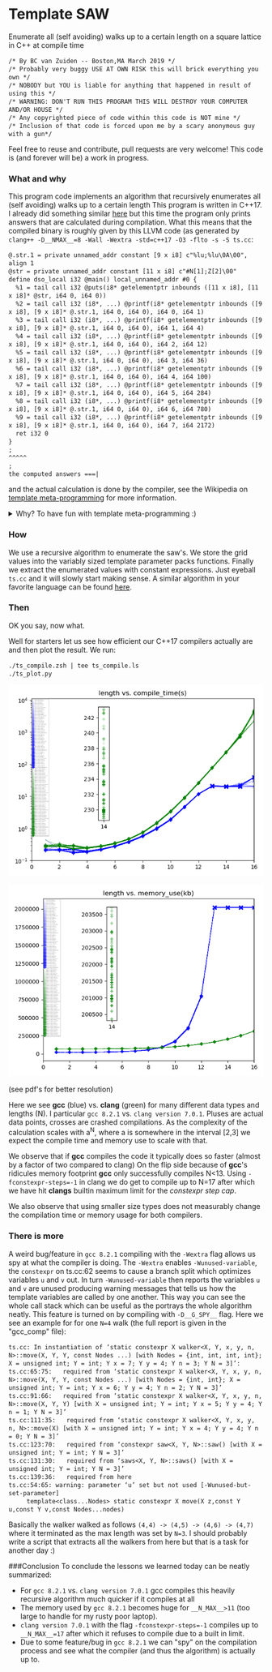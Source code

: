 # Template SAW
Enumerate all (self avoiding) walks up to a certain length on a square lattice in C++ at compile time
```
/* By BC van Zuiden -- Boston,MA March 2019 */
/* Probably very buggy USE AT OWN RISK this will brick everything you own */
/* NOBODY but YOU is liable for anything that happened in result of using this */
/* WARNING: DON'T RUN THIS PROGRAM THIS WILL DESTROY YOUR COMPUTER AND/OR HOUSE */
/* Any copyrighted piece of code within this code is NOT mine */
/* Inclusion of that code is forced upon me by a scary anonymous guy with a gun*/
```
Feel free to reuse and contribute, pull requests are very welcome!
This code is (and forever will be) a work in progress.

### What and why
This program code implements an algorithm that recursively enumerates all (self avoiding) walks up to a certain length
This program is written in C++17.
I already did something similar [here](https://github.com/originalsouth/saw_bench) but this time the program only prints answers that are calculated during compilation.
What this means that the compiled binary is roughly given by this LLVM code (as generated by `clang++ -D__NMAX__=8 -Wall -Wextra -std=c++17 -O3 -flto -s -S ts.cc`:
```
@.str.1 = private unnamed_addr constant [9 x i8] c"%lu;%lu\0A\00", align 1
@str = private unnamed_addr constant [11 x i8] c"#N[1];Z[2]\00"
define dso_local i32 @main() local_unnamed_addr #0 {
  %1 = tail call i32 @puts(i8* getelementptr inbounds ([11 x i8], [11 x i8]* @str, i64 0, i64 0))
  %2 = tail call i32 (i8*, ...) @printf(i8* getelementptr inbounds ([9 x i8], [9 x i8]* @.str.1, i64 0, i64 0), i64 0, i64 1)
  %3 = tail call i32 (i8*, ...) @printf(i8* getelementptr inbounds ([9 x i8], [9 x i8]* @.str.1, i64 0, i64 0), i64 1, i64 4)
  %4 = tail call i32 (i8*, ...) @printf(i8* getelementptr inbounds ([9 x i8], [9 x i8]* @.str.1, i64 0, i64 0), i64 2, i64 12)
  %5 = tail call i32 (i8*, ...) @printf(i8* getelementptr inbounds ([9 x i8], [9 x i8]* @.str.1, i64 0, i64 0), i64 3, i64 36)
  %6 = tail call i32 (i8*, ...) @printf(i8* getelementptr inbounds ([9 x i8], [9 x i8]* @.str.1, i64 0, i64 0), i64 4, i64 100)
  %7 = tail call i32 (i8*, ...) @printf(i8* getelementptr inbounds ([9 x i8], [9 x i8]* @.str.1, i64 0, i64 0), i64 5, i64 284)
  %8 = tail call i32 (i8*, ...) @printf(i8* getelementptr inbounds ([9 x i8], [9 x i8]* @.str.1, i64 0, i64 0), i64 6, i64 780)
  %9 = tail call i32 (i8*, ...) @printf(i8* getelementptr inbounds ([9 x i8], [9 x i8]* @.str.1, i64 0, i64 0), i64 7, i64 2172)
  ret i32 0
}
;                                                                                                                          ^^^^^
;                                                                                                    the computed answers ===| 
```
and the actual calculation is done by the compiler, see the Wikipedia on [template meta-programming](https://en.wikipedia.org/wiki/Template_metaprogramming) for more information.

<details>
<summary>
Why? To have fun with template meta-programming :)
</summary>

Why? To be able to say I understand it

Why? Because I am a nerd

Why? Because I am bored

Why? Because I do not have a real job and I got to pass the time somehow

Why? Because fuck it, we are alone in the universe, nobody gives a shit about us

...

Why? Because some things are and some things are not, you cannot have fucking is not

Why? Well, because some things are and some things are not

Why? Well, because things that are not can not be

Why? Because then nothing would not be you cannot have fucking nothing is not everything is

Why? Because if nothing was not, there would be fucking all kinds of shit like giant ants with top-hats dancing around

Why? Oh fuck you, go eat your French fries, you little shit, god damn it

*Credits to Louis CK for this part*
</details>

### How
We use a recursive algorithm to enumerate the saw's.
We store the grid values into the variably sized template parameter packs functions.
Finally we extract the enumerated values with constant expressions. 
Just eyeball `ts.cc` and it will slowly start making sense.
A similar algorithm in your favorite language can be found [here](https://github.com/originalsouth/saw_bench).

### Then
OK you say, now what.

Well for starters let us see how efficient our C++17 compilers actually are and then plot the result.
We run:
```
./ts_compile.zsh | tee ts_compile.ls
./ts_plot.py
```
![Compile time result](ts_compile_time.png)

![Memory use result](ts_memory_use.png)

(see pdf's for better resolution)

Here we see **gcc** (blue) vs. **clang** (green) for many different data types and lengths (N).
I particular `gcc 8.2.1` vs. `clang version 7.0.1`.
Pluses are actual data points, crosses are crashed compilations.
As the complexity of the calculation scales with a<sup>N</sup>, where a is somewhere in the interval [2,3] we expect the compile time and memory use to scale with that.

We observe that if **gcc** compiles the code it typically does so faster (almost by a factor of two compared to clang) 
On the flip side because of **gcc**'s ridicules memory footprint **gcc** only successfully compiles N&lt;13.
Using `-fconstexpr-steps=-1` in clang we do get to compile up to N=17 after which we have hit **clangs** builtin maximum limit for the *constexpr step cap*.

We also observe that using smaller size types does not measurably change the compilation time or memory usage for both compilers.

### There is more
A weird bug/feature in `gcc 8.2.1` compiling with the `-Wextra` flag allows us spy at what the compiler is doing. 
The `-Wextra` enables `-Wunused-variable`, the `constexpr` on ts.cc:62 seems to cause a branch split which optimizes variables `u` and `v` out.
In turn `-Wunused-variable` then reports the variables `u` and `v` are unused producing warning messages that tells us how the template variables are called by one another.
This way you can see the whole call stack which can be useful as the portrays the whole algorithm neatly.
This feature is turned on by compiling with `-D__G_SPY__` flag.
Here we see an example for for one `N=4` walk (the full report is given in the "gcc_comp" file):
```
ts.cc: In instantiation of ‘static constexpr X walker<X, Y, x, y, n, N>::move(X, Y, Y, const Nodes ...) [with Nodes = {int, int, int, int}; X = unsigned int; Y = int; Y x = 7; Y y = 4; Y n = 3; Y N = 3]’:
ts.cc:65:75:   required from ‘static constexpr X walker<X, Y, x, y, n, N>::move(X, Y, Y, const Nodes ...) [with Nodes = {int, int}; X = unsigned int; Y = int; Y x = 6; Y y = 4; Y n = 2; Y N = 3]’
ts.cc:91:66:   required from ‘static constexpr X walker<X, Y, x, y, n, N>::move(X, Y, Y) [with X = unsigned int; Y = int; Y x = 5; Y y = 4; Y n = 1; Y N = 3]’
ts.cc:111:35:   required from ‘static constexpr X walker<X, Y, x, y, n, N>::move(X) [with X = unsigned int; Y = int; Y x = 4; Y y = 4; Y n = 0; Y N = 3]’
ts.cc:123:70:   required from ‘constexpr saw<X, Y, N>::saw() [with X = unsigned int; Y = int; Y N = 3]’
ts.cc:131:30:   required from ‘saws<X, Y, N>::saws() [with X = unsigned int; Y = int; Y N = 3]’
ts.cc:139:36:   required from here
ts.cc:54:65: warning: parameter ‘u’ set but not used [-Wunused-but-set-parameter]
     template<class...Nodes> static constexpr X move(X z,const Y u,const Y v,const Nodes...nodes)
```
Basically the walker walked as follows `(4,4) -> (4,5) -> (4,6) -> (4,7)` where it terminated as the max length was set by `N=3`.
I should probably write a script that extracts all the walkers from here but that is a task for another day :)

###Conclusion
To conclude the lessons we learned today can be neatly summarized:
* For `gcc 8.2.1` vs. `clang version 7.0.1` gcc compiles this heavily recursive algorithm much quicker if it compiles at all
* The memory used by `gcc 8.2.1` becomes huge for `__N_MAX__>11` (too large to handle for my rusty poor laptop).
* `clang version 7.0.1` with the flag `-fconstexpr-steps=-1` compiles up to `__N_MAX__=17` after which it refuses to compile due to a built in limit.
* Due to some feature/bug in `gcc 8.2.1` we can "spy" on the compilation process and see what the compiler (and thus the algorithm) is actually up to.
